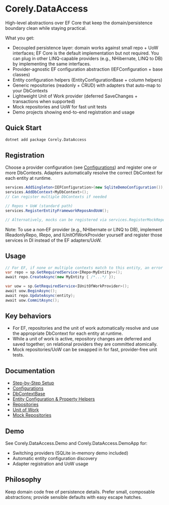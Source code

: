 ﻿# Corely.DataAccess

High-level abstractions over EF Core that keep the domain/persistence boundary clean while staying practical.

What you get:
- Decoupled persistence layer: domain works against small repo + UoW interfaces; EF Core is the default implementation but not required. You can plug in other LINQ-capable providers (e.g., NHibernate, LINQ to DB) by implementing the same interfaces.
- Provider-agnostic EF configuration abstraction (IEFConfiguration + base classes)
- Entity configuration helpers (EntityConfigurationBase + column helpers)
- Generic repositories (readonly + CRUD) with adapters that auto-map to your DbContexts
- Lightweight Unit of Work provider (deferred SaveChanges + transactions when supported)
- Mock repositories and UoW for fast unit tests
- Demo projects showing end-to-end registration and usage

## Quick Start
```bash
dotnet add package Corely.DataAccess
```

## Registration
Choose a provider configuration (see [Configurations](configurations.md)) and register one or more DbContexts. Adapters automatically resolve the correct DbContext for each entity at runtime.
```csharp
services.AddSingleton<IEFConfiguration>(new SqliteDemoConfiguration()); // or MySql/Postgres/InMemory
services.AddDbContext<MyDbContext>(); 
// Can register multiple DbContexts if needed

// Repos + UoW (standard path)
services.RegisterEntityFrameworkReposAndUoW();

// Alternatively, mocks can be registered via services.RegisterMockReposAndUoW() for fast tests.
```
Note: To use a non‑EF provider (e.g., NHibernate or LINQ to DB), implement IReadonlyRepo<T>, IRepo<T>, and IUnitOfWorkProvider yourself and register those services in DI instead of the EF adapters/UoW.

## Usage
```csharp
// For EF, if none or multiple contexts match to this entity, an error is thrown.
var repo = sp.GetRequiredService<IRepo<MyEntity>>();
await repo.CreateAsync(new MyEntity { /*...*/ });

var uow = sp.GetRequiredService<IUnitOfWorkProvider>();
await uow.BeginAsync();
await repo.UpdateAsync(entity);
await uow.CommitAsync();
```

## Key behaviors
- For EF, repositories and the unit of work automatically resolve and use the appropriate DbContext for each entity at runtime.
- While a unit of work is active, repository changes are deferred and saved together; on relational providers they are committed atomically.
- Mock repositories/UoW can be swapped in for fast, provider‑free unit tests.

## Documentation
- [Step-by-Step Setup](step-by-step-setup.md)
- [Configurations](configurations.md)
- [DbContextBase](dbcontext-base.md)
- [Entity Configuration & Property Helpers](entity-configuration.md)
- [Repositories](repositories.md)
- [Unit of Work](unit-of-work.md)
- [Mock Repositories](mock-repositories.md)

## Demo
See Corely.DataAccess.Demo and Corely.DataAccess.DemoApp for:
- Switching providers (SQLite in-memory demo included)
- Automatic entity configuration discovery
- Adapter registration and UoW usage

## Philosophy
Keep domain code free of persistence details. Prefer small, composable abstractions; provide sensible defaults with easy escape hatches.
